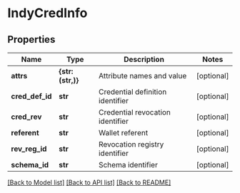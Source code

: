 # IndyCredInfo


## Properties
Name | Type | Description | Notes
------------ | ------------- | ------------- | -------------
**attrs** | **{str: (str,)}** | Attribute names and value | [optional] 
**cred_def_id** | **str** | Credential definition identifier | [optional] 
**cred_rev** | **str** | Credential revocation identifier | [optional] 
**referent** | **str** | Wallet referent | [optional] 
**rev_reg_id** | **str** | Revocation registry identifier | [optional] 
**schema_id** | **str** | Schema identifier | [optional] 

[[Back to Model list]](../README.md#documentation-for-models) [[Back to API list]](../README.md#documentation-for-api-endpoints) [[Back to README]](../README.md)


